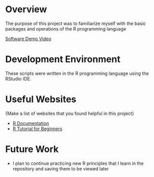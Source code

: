 # Overview

The purpose of this project was to familiarize myself with the basic packages and operations of the R programming language

[Software Demo Video](https://youtu.be/dUUrqslRfnk)

# Development Environment

These scripts were written in the R programming language using the RStudio IDE.

# Useful Websites

{Make a list of websites that you found helpful in this project}

- [R Documentation](https://www.r-project.org/other-docs.html)
- [R Tutorial for Beginners](https://www.youtube.com/watch?v=_V8eKsto3Ug&t=4890s)

# Future Work

- I plan to continue practicing new R principles that I learn in the repository and saving them to be viewed later




